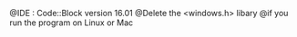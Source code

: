 @IDE : Code::Block version 16.01
@Delete the <windows.h> libary 
@if you run the program on Linux or Mac